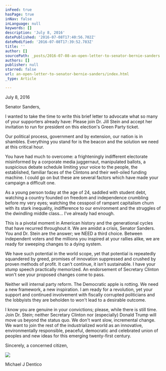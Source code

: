 ```yaml
---
inFeed: true
hasPage: true
inNav: false
inLanguage: null
keywords: []
description: 'July 8, 2016'
datePublished: '2016-07-08T17:40:56.702Z'
dateModified: '2016-07-08T17:39:52.783Z'
title: ''
author: []
sourcePath: _posts/2016-07-08-an-open-letter-to-senator-bernie-sanders.md
authors: []
publisher: null
starred: false
url: an-open-letter-to-senator-bernie-sanders/index.html
_type: Article

---
```

July 8, 2016

Senator Sanders,

I wanted to take the time to write this brief letter to advocate what so many of your supporters already have: Please join Dr. Jill Stein and accept her invitation to run for president on this election's Green Party ticket.

Our political process, government and by extension, our nation is in shambles. Everything you stand for is the beacon and the solution we need at this critical hour.

You have had much to overcome: a frighteningly indifferent electorate misinformed by a corporate media juggernaut, manipulated ballots, a suspicious debate schedule limiting your voice to the people, the established, familiar faces of the Clintons and their well-oiled funding machine. I could go on but these are several factors which have made your campaign a difficult one.

As a young person today at the age of 24, saddled with student debt, watching a country founded on freedom and independence crumbling before my very eyes; watching the cesspool of rampant capitalism churn with its stark inequality, indifference to our environment and the struggles of the dwindling middle class... I've already had enough.

This is a pivotal moment in American history and the generational cycles that have recurred throughout it. We are amidst a crisis, Senator Sanders. You and Dr. Stein are the answer; we NEED a third choice. Between independent voters and the millions you inspired at your rallies alike, we are ready for sweeping changes to a dying system.

We have such potential in the world scope, yet that potential is repeatedly squandered by greed, promises of innovation suppressed and crushed by proven methods of profit. It can't continue, it isn't sustainable. I have your stump speech practically memorized. An endorsement of Secretary Clinton won't see your proposed changes come to pass.

Neither will internal party reform. The Democratic apple is rotting. We need a new framework, a new inspiration. I am ready for a revolution, yet your support and continued involvement with fiscally corrupted politicians and the lobbyists they are beholden to won't lead to a desirable outcome.

I know you are genuine in your convictions; please, while there is still time. Join Dr. Stein; neither Secretary Clinton nor (especially) Donald Trump will move us beyond the status quo. We don't want slow, incremental change. We want to join the rest of the industrialized world as an innovative, environmentally responsible, peaceful, democratic and celebrated union of peoples and new ideas for this emerging twenty-first century.

Sincerely, a concerned citizen,

![](https://the-grid-user-content.s3-us-west-2.amazonaws.com/a326e4a4-ee0c-4438-bbb8-1bc2386bd0fe.png)

Michael J Dentico